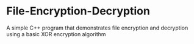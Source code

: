 # File-Encryption-Decryption
A simple C++ program that demonstrates file encryption and decryption using a basic XOR encryption algorithm
